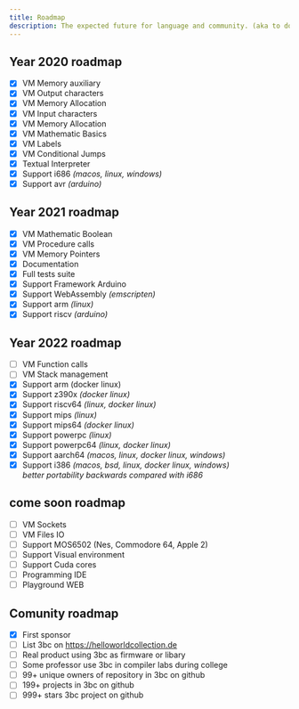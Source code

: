 ```yaml
---
title: Roadmap
description: The expected future for language and community. (aka to do list)
---
```


## Year 2020 roadmap

- [X] VM Memory auxiliary
- [X] VM Output characters
- [X] VM Memory Allocation
- [X] VM Input characters
- [X] VM Memory Allocation
- [X] VM Mathematic Basics
- [X] VM Labels
- [X] VM Conditional Jumps
- [X] Textual Interpreter
- [X] Support i686 _(macos, linux, windows)_
- [X] Support avr _(arduino)_

## Year 2021 roadmap

 - [X] VM Mathematic Boolean
 - [X] VM Procedure calls
 - [X] VM Memory Pointers
 - [X] Documentation
 - [X] Full tests suite
 - [X] Support Framework Arduino
 - [X] Support WebAssembly _(emscripten)_
 - [X] Support arm _(linux)_
 - [X] Support riscv _(arduino)_

## Year 2022 roadmap

 - [ ] VM Function calls
 - [ ] VM Stack management
 - [X] Support arm (docker linux)
 - [X] Support z390x _(docker linux)_
 - [X] Support riscv64 _(linux, docker linux)_
 - [X] Support mips _(linux)_
 - [X] Support mips64 _(docker linux)_
 - [X] Support powerpc _(linux)_
 - [X] Support powerpc64 _(linux, docker linux)_
 - [X] Support aarch64 _(macos, linux, docker linux, windows)_
 - [X] Support i386  _(macos, bsd, linux, docker linux, windows)_<br/>_better portability backwards compared with i686_

##  come soon roadmap 

 - [ ] VM Sockets
 - [ ] VM Files IO
 - [ ] Support MOS6502 (Nes, Commodore 64, Apple 2)
 - [ ] Support Visual environment
 - [ ] Support Cuda cores
 - [ ] Programming IDE
 - [ ] Playground WEB

## Comunity roadmap

 - [X] First sponsor
 - [ ] List 3bc on <https://helloworldcollection.de>
 - [ ] Real product using 3bc as firmware or libary
 - [ ] Some professor use 3bc in compiler labs during college
 - [ ] 99+ unique owners of repository in 3bc on github
 - [ ] 199+ projects in 3bc on github
 - [ ] 999+ stars 3bc project on github
